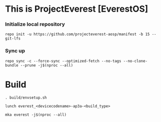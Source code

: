 # This is ProjectEverest [EverestOS]
### Initialize local repository
```
repo init -u https://github.com/projecteverest-aosp/manifest -b 15 --git-lfs
```
### Sync up 
```
repo sync -c --force-sync --optimized-fetch --no-tags --no-clone-bundle --prune -j$(nproc --all)
```
# Build
```
. build/envsetup.sh
```
```
lunch everest_<devicecodename>-ap3a-<build_type>
```
```
mka everest -j$(nproc --all)
```
